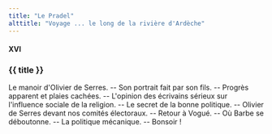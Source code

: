 ```yaml
---
title: "Le Pradel"
alttitle: "Voyage ... le long de la rivière d'Ardèche"
---
```


#### XVI

### {{ title }}

<div class="tltr">

Le manoir d'Olivier de Serres. -- Son portrait fait par son fils. -- Progrès
apparent et plaies cachées. -- L'opinion des écrivains sérieux sur l'influence
sociale de la religion. -- Le secret de la bonne politique. -- Olivier de Serres
devant nos comités électoraux. -- Retour à Vogué. -- Où Barbe se déboutonne. --
La politique mécanique. -- Bonsoir !

</div>
